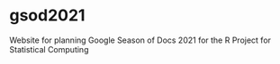 # gsod2021
Website for planning Google Season of Docs 2021 for the R Project for Statistical Computing
